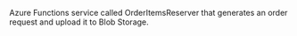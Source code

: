 Azure Functions service called OrderItemsReserver that generates an order request and upload it to Blob Storage.
